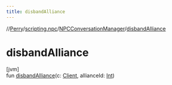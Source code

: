 ```yaml
---
title: disbandAlliance
---
```

//[Perry](../../../index.html)/[scripting.npc](../index.html)/[NPCConversationManager](index.html)/[disbandAlliance](disband-alliance.html)



# disbandAlliance



[jvm]\
fun [disbandAlliance](disband-alliance.html)(c: [Client](../../client/-client/index.html), allianceId: [Int](https://kotlinlang.org/api/latest/jvm/stdlib/kotlin/-int/index.html))




